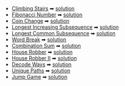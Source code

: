 
- [Climbing Stairs](https://leetcode.com/problems/climbing-stairs/) ➡ [solution](./climbing-stairs.py)
- [Fibonacci Number](https://leetcode.com/problems/fibonacci-number/) ➡ [solution](./fibonacci-number.py)
- [Coin Change](https://leetcode.com/problems/coin-change/) ➡ [solution](./coin-change.py)
- [Longest Increasing Subsequence](https://leetcode.com/problems/longest-increasing-subsequence/) ➡ [solution](./longest-increasing-subsequence.py)
- [Longest Common Subsequence](https://leetcode.com/problems/longest-common-subsequence/) ➡ [solution](./longest-common-subsequence.py)
- [Word Break](https://leetcode.com/problems/word-break/) ➡ [solution](./word-break.py)
- [Combination Sum](https://leetcode.com/problems/combination-sum/) ➡ [solution](./combination-sum.py)
- [House Robber](https://leetcode.com/problems/house-robber/) ➡ [solution](./house-robber.py)
- [House Robber II](https://leetcode.com/problems/house-robber-ii/) ➡ [solution](./house-robber-ii.py)
- [Decode Ways](https://leetcode.com/problems/decode-ways/) ➡ [solution](./decode-ways.py)
- [Unique Paths](https://leetcode.com/problems/unique-paths/) ➡ [solution](./unique-paths.py)
- [Jump Game](https://leetcode.com/problems/jump-game/) ➡ [solution](./jump-game.py)
    